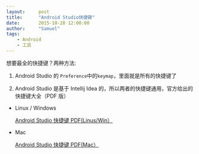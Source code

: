 ```yaml
---
layout:     post
title:      "Android Studio快捷键"
date:       2015-10-28 12:00:00
author:     "Samuel"
tags:
    - Android
    - 工具
---
```


想要最全的快捷键？两种方法:

1. Android Studio 的 `Preference`中的`keymap`，里面就是所有的快捷键了

2. Android Studio 是基于 Intellij Idea 的，所以两者的快捷键通用，官方给出的快捷键大全（PDF 版）

+ Linux / Windows

	[Android Studio 快捷键 PDF(Linus/Win）](https://www.jetbrains.com/idea/docs/IntelliJIDEA_ReferenceCard.pdf)

+ Mac

	[Android Studio 快捷键 PDF(Mac）](https://www.jetbrains.com/idea/docs/IntelliJIDEA_ReferenceCard_Mac.pdf)
	




